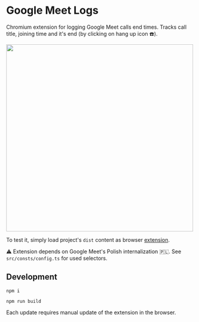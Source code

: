 # Google Meet Logs

Chromium extension for logging Google Meet calls end times. Tracks call title, joining time and it's end (by clicking on hang up icon ☎️).

<img src="https://i.ibb.co/jyXQhrw/meet-logs.png" width="500" />

To test it, simply load project's `dist` content as browser [extension](https://developer.chrome.com/docs/extensions/mv3/getstarted/development-basics/#load-unpacked).

⚠️ Extension depends on Google Meet's Polish internalization 🇵🇱. See `src/consts/config.ts` for used selectors.

## Development

```
npm i
```

```
npm run build
```

Each update requires manual update of the extension in the browser.